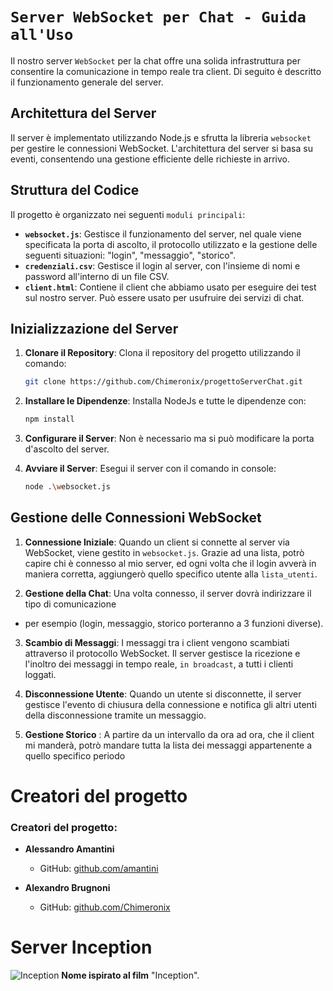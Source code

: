 #  `Server WebSocket per Chat - Guida all'Uso` 


Il nostro server `WebSocket` per la chat offre una solida infrastruttura per consentire la comunicazione in tempo reale tra client. Di seguito è descritto il funzionamento generale del server.

## Architettura del Server

Il server è implementato utilizzando Node.js e sfrutta la libreria `websocket` per gestire le connessioni WebSocket. L'architettura del server si basa su eventi, consentendo una gestione efficiente delle richieste in arrivo.

## Struttura del Codice

Il progetto è organizzato nei seguenti `moduli principali`:

- **`websocket.js`**: Gestisce il funzionamento del server, nel quale viene specificata la porta di ascolto, il protocollo utilizzato e la gestione delle seguenti situazioni:  "login", "messaggio", "storico".
- **`credenziali.csv`**: Gestisce il login al server, con l'insieme di nomi e password all'interno di un file CSV.
- **`client.html`**: Contiene il client che abbiamo usato per eseguire dei test sul nostro server. Può essere usato per usufruire dei servizi di chat.

## Inizializzazione del Server

1. **Clonare il Repository**: Clona il repository del progetto utilizzando il comando:
    ```bash
    git clone https://github.com/Chimeronix/progettoServerChat.git
    ```

2. **Installare le Dipendenze**: Installa NodeJs e tutte le dipendenze con:
    ```bash
    npm install
    ```

3. **Configurare il Server**: Non è necessario ma si può modificare la porta d'ascolto del server.

4. **Avviare il Server**: Esegui il server con il comando in console:
    ```bash
    node .\websocket.js
    ```

## Gestione delle Connessioni WebSocket

1. **Connessione Iniziale**: Quando un client si connette al server via WebSocket, viene gestito in `websocket.js`. Grazie ad una lista, potrò capire chi è connesso al mio server, ed ogni volta che il login avverà in maniera corretta, aggiungerò quello specifico utente alla `lista_utenti`.

2. **Gestione della Chat**: Una volta connesso, il server dovrà indirizzare il tipo di comunicazione
* per esempio (login, messaggio, storico porteranno a 3 funzioni diverse).

3. **Scambio di Messaggi**: I messaggi tra i client vengono scambiati attraverso il protocollo WebSocket. Il server gestisce la ricezione e l'inoltro dei messaggi in tempo reale, `in broadcast`, a tutti i clienti loggati.

4. **Disconnessione Utente**: Quando un utente si disconnette, il server gestisce l'evento di chiusura della connessione e notifica gli altri utenti della disconnessione tramite un messaggio.

5. **Gestione Storico** : A partire da un intervallo da ora ad ora, che il client mi manderà, potrò mandare tutta la lista dei messaggi appartenente a quello specifico periodo


# Creatori del progetto

### Creatori del progetto:

- **Alessandro Amantini**
  - GitHub: [github.com/amantini](https://github.com/amantini)

- **Alexandro Brugnoni**
  - GitHub: [github.com/Chimeronix](https://github.com/Chimeronix)


 # Server Inception
![Inception](https://www.sorrisi.com/wp-content/uploads/2017/11/inception.jpg)
**Nome ispirato al film** "Inception".